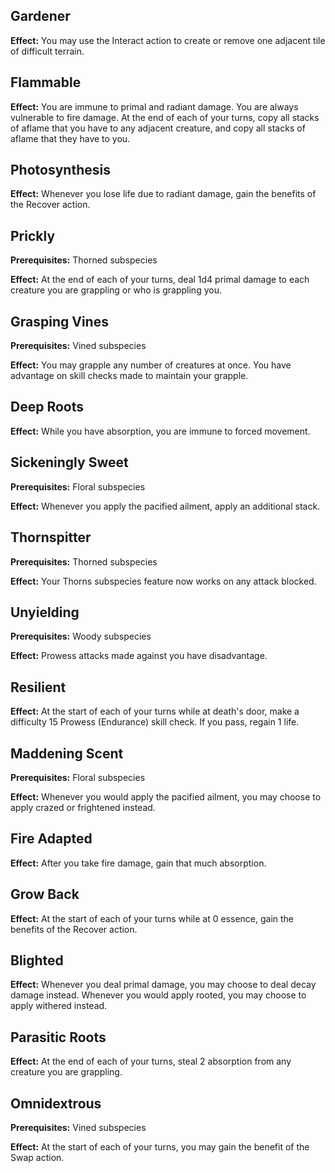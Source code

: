 ## Gardener
**Effect:** You may use the Interact action to create or remove one adjacent tile of difficult terrain.

## Flammable
**Effect:** You are immune to primal and radiant damage. You are always vulnerable to fire damage. At the end of each of your turns, copy all stacks of aflame that you have to any adjacent creature, and copy all stacks of aflame that they have to you.

## Photosynthesis
**Effect:** Whenever you lose life due to radiant damage, gain the benefits of the Recover action.

## Prickly
**Prerequisites:** Thorned subspecies

**Effect:** At the end of each of your turns, deal 1d4 primal damage to each creature you are grappling or who is grappling you.

## Grasping Vines
**Prerequisites:** Vined subspecies

**Effect:** You may grapple any number of creatures at once. You have advantage on skill checks made to maintain your grapple.

## Deep Roots
**Effect:** While you have absorption, you are immune to forced movement.

## Sickeningly Sweet
**Prerequisites:** Floral subspecies

**Effect:** Whenever you apply the pacified ailment, apply an additional stack.

## Thornspitter
**Prerequisites:** Thorned subspecies

**Effect:** Your Thorns subspecies feature now works on any attack blocked.

## Unyielding
**Prerequisites:** Woody subspecies

**Effect:** Prowess attacks made against you have disadvantage.

## Resilient
**Effect:** At the start of each of your turns while at death's door, make a difficulty 15 Prowess (Endurance) skill check. If you pass, regain 1 life.

## Maddening Scent
**Prerequisites:** Floral subspecies

**Effect:** Whenever you would apply the pacified ailment, you may choose to apply crazed or frightened instead.

## Fire Adapted
**Effect:** After you take fire damage, gain that much absorption.

## Grow Back
**Effect:** At the start of each of your turns while at 0 essence, gain the benefits of the Recover action.

## Blighted
**Effect:** Whenever you deal primal damage, you may choose to deal decay damage instead. Whenever you would apply rooted, you may choose to apply withered instead.

## Parasitic Roots
**Effect:** At the end of each of your turns, steal 2 absorption from any creature you are grappling.

## Omnidextrous
**Prerequisites:** Vined subspecies

**Effect:** At the start of each of your turns, you may gain the benefit of the Swap action.

